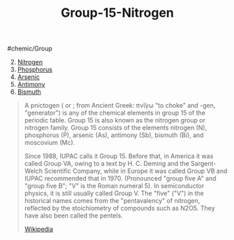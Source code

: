 ﻿---
title: "Group-15-Nitrogen"
type: ElementGroup
---
#chemic/Group 

2) [Nitrogen](Group-15-Nitrogen/Nitrogen.md)
3) [Phosphorus](Group-15-Nitrogen/Phosphorus.md)
4) [Arsenic](Group-15-Nitrogen/Arsenic.md)
5) [Antimony](Group-15-Nitrogen/Antimony.md)
6) [Bismuth](Group-15-Nitrogen/Bismuth.md)

> A pnictogen ( or ; from Ancient Greek: πνῑ́γω "to choke" and -gen, "generator") is any of the chemical elements in group 15 of the periodic table. Group 15 is also known as the nitrogen group or nitrogen family. Group 15 consists of the elements nitrogen (N), phosphorus (P), arsenic (As), antimony (Sb), bismuth (Bi), and moscovium (Mc).
>
> Since 1988, IUPAC calls it Group 15. Before that, in America it was called Group VA, owing to a text by H. C. Deming and the Sargent-Welch Scientific Company, while in Europe it was called Group VB and IUPAC recommended that in 1970. (Pronounced "group five A" and "group five B"; "V" is the Roman numeral 5). In semiconductor physics, it is still usually called Group V. The "five" ("V") in the historical names comes from the "pentavalency" of nitrogen, reflected by the stoichiometry of compounds such as N2O5. They have also been called the pentels.
>
> [Wikipedia](https://en.wikipedia.org/wiki/Pnictogen)
 
